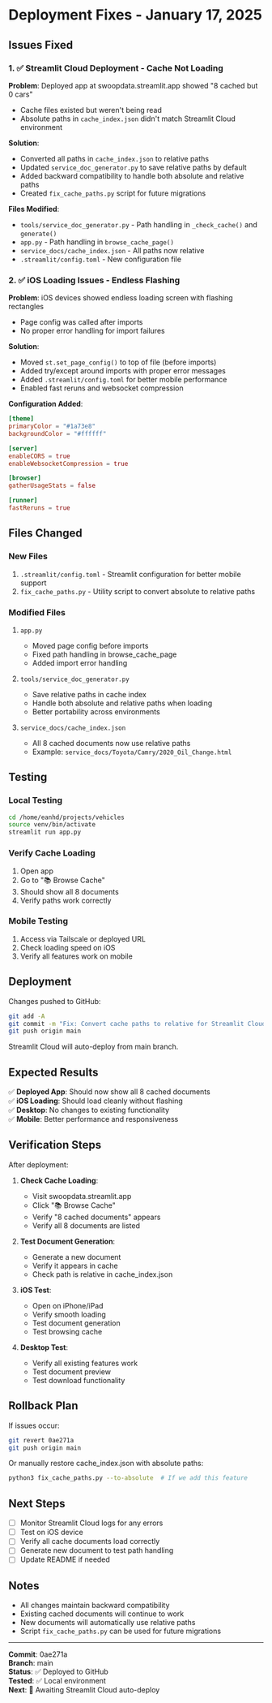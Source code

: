 # Deployment Fixes - January 17, 2025

## Issues Fixed

### 1. ✅ Streamlit Cloud Deployment - Cache Not Loading

**Problem**: Deployed app at swoopdata.streamlit.app showed "8 cached but 0 cars"
- Cache files existed but weren't being read
- Absolute paths in `cache_index.json` didn't match Streamlit Cloud environment

**Solution**:
- Converted all paths in `cache_index.json` to relative paths
- Updated `service_doc_generator.py` to save relative paths by default
- Added backward compatibility to handle both absolute and relative paths
- Created `fix_cache_paths.py` script for future migrations

**Files Modified**:
- `tools/service_doc_generator.py` - Path handling in `_check_cache()` and `generate()`
- `app.py` - Path handling in `browse_cache_page()`
- `service_docs/cache_index.json` - All paths now relative
- `.streamlit/config.toml` - New configuration file

### 2. ✅ iOS Loading Issues - Endless Flashing

**Problem**: iOS devices showed endless loading screen with flashing rectangles
- Page config was called after imports
- No proper error handling for import failures

**Solution**:
- Moved `st.set_page_config()` to top of file (before imports)
- Added try/except around imports with proper error messages
- Added `.streamlit/config.toml` for better mobile performance
- Enabled fast reruns and websocket compression

**Configuration Added**:
```toml
[theme]
primaryColor = "#1a73e8"
backgroundColor = "#ffffff"

[server]
enableCORS = true
enableWebsocketCompression = true

[browser]
gatherUsageStats = false

[runner]
fastReruns = true
```

## Files Changed

### New Files
1. `.streamlit/config.toml` - Streamlit configuration for better mobile support
2. `fix_cache_paths.py` - Utility script to convert absolute to relative paths

### Modified Files
1. `app.py`
   - Moved page config before imports
   - Fixed path handling in browse_cache_page
   - Added import error handling

2. `tools/service_doc_generator.py`
   - Save relative paths in cache index
   - Handle both absolute and relative paths when loading
   - Better portability across environments

3. `service_docs/cache_index.json`
   - All 8 cached documents now use relative paths
   - Example: `service_docs/Toyota/Camry/2020_Oil_Change.html`

## Testing

### Local Testing
```bash
cd /home/eanhd/projects/vehicles
source venv/bin/activate
streamlit run app.py
```

### Verify Cache Loading
1. Open app
2. Go to "📚 Browse Cache"
3. Should show all 8 documents
4. Verify paths work correctly

### Mobile Testing
1. Access via Tailscale or deployed URL
2. Check loading speed on iOS
3. Verify all features work on mobile

## Deployment

Changes pushed to GitHub:
```bash
git add -A
git commit -m "Fix: Convert cache paths to relative for Streamlit Cloud deployment"
git push origin main
```

Streamlit Cloud will auto-deploy from main branch.

## Expected Results

✅ **Deployed App**: Should now show all 8 cached documents  
✅ **iOS Loading**: Should load cleanly without flashing  
✅ **Desktop**: No changes to existing functionality  
✅ **Mobile**: Better performance and responsiveness  

## Verification Steps

After deployment:

1. **Check Cache Loading**:
   - Visit swoopdata.streamlit.app
   - Click "📚 Browse Cache"
   - Verify "8 cached documents" appears
   - Verify all 8 documents are listed

2. **Test Document Generation**:
   - Generate a new document
   - Verify it appears in cache
   - Check path is relative in cache_index.json

3. **iOS Test**:
   - Open on iPhone/iPad
   - Verify smooth loading
   - Test document generation
   - Test browsing cache

4. **Desktop Test**:
   - Verify all existing features work
   - Test document preview
   - Test download functionality

## Rollback Plan

If issues occur:
```bash
git revert 0ae271a
git push origin main
```

Or manually restore cache_index.json with absolute paths:
```bash
python3 fix_cache_paths.py --to-absolute  # If we add this feature
```

## Next Steps

- [ ] Monitor Streamlit Cloud logs for any errors
- [ ] Test on iOS device
- [ ] Verify all cache documents load correctly
- [ ] Generate new document to test path handling
- [ ] Update README if needed

## Notes

- All changes maintain backward compatibility
- Existing cached documents will continue to work
- New documents will automatically use relative paths
- Script `fix_cache_paths.py` can be used for future migrations

---

**Commit**: 0ae271a  
**Branch**: main  
**Status**: ✅ Deployed to GitHub  
**Tested**: ✅ Local environment  
**Next**: 🔄 Awaiting Streamlit Cloud auto-deploy
